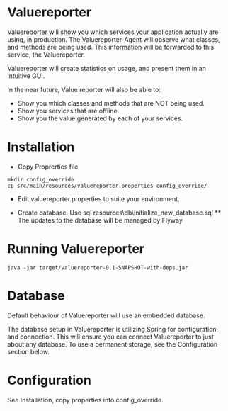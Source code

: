 Valuereporter
=============

Valuereporter will show you which services your application actually are using, in production.
The Valuereporter-Agent will observe what classes, and methods are being used. This information
will be forwarded to this service, the Valuereporter.

Valuereporter will create statistics on usage, and present them in an intuitive GUI.

In the near future, Value reporter will also be able to:
- Show you which classes and methods that are NOT being used.
- Show you services that are offline.
- Show you the value generated by each of your services.

Installation
===================

* Copy Proprerties file
```
mkdir config_override
cp src/main/resources/valuereporter.properties config_override/
```
* Edit valuereporter.properties to suite your environment.

* Create database. Use sql resources\db\initialize_new_database.sql
** The updates to the database will be managed by Flyway


Running Valuereporter
===================

```
java -jar target/valuereporter-0.1-SNAPSHOT-with-deps.jar
```

Database
===================

Default behaviour of Valuereporter will use an embedded database.

The database setup in Valuereporter is utilizing Spring for configuration, and connection.
This will ensure you can connect Valuereporter to just about any database.
To use a permanent storage, see the Configuration section below.

Configuration
===================

See Installation, copy properties into config_override.

